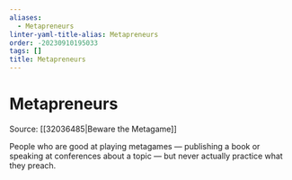 ```yaml
---
aliases:
  - Metapreneurs
linter-yaml-title-alias: Metapreneurs
order: -20230910195033
tags: []
title: Metapreneurs
---
```


# Metapreneurs

Source: [[32036485|Beware the Metagame]]

People who are good at playing metagames — publishing a book or speaking at conferences about a topic — but never actually practice what they preach.